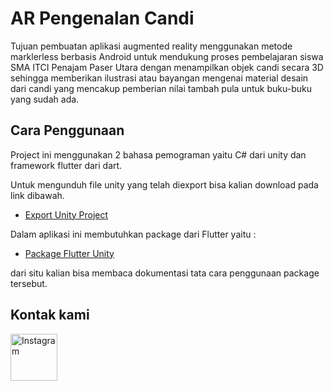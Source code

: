 # AR Pengenalan Candi 

Tujuan pembuatan aplikasi augmented reality menggunakan metode marklerless berbasis Android untuk mendukung proses pembelajaran siswa SMA ITCI Penajam Paser Utara dengan menampilkan objek candi secara 3D sehingga memberikan ilustrasi atau bayangan mengenai material desain dari candi yang mencakup pemberian nilai tambah pula untuk buku-buku yang sudah ada.

## Cara Penggunaan

Project ini menggunakan 2 bahasa pemograman yaitu C# dari unity dan framework flutter dari dart. 

Untuk mengunduh file unity yang telah diexport bisa kalian download pada link dibawah.
- [Export Unity Project](https://drive.google.com/file/d/1xyelSPWld4zp0utfH0NFEGPSp-qxz1G-/view?usp=share_link)

Dalam aplikasi ini membutuhkan package dari Flutter yaitu :
- [Package Flutter Unity](https://pub.dev/packages/flutter_unity)

dari situ kalian bisa membaca dokumentasi tata cara penggunaan package tersebut.

## Kontak kami
<a href="https://www.instagram.com/adk_prtm/"><img src="https://edent.github.io/SuperTinyIcons/images/svg/instagram.svg" width="75" title="Instagram"/></a>
